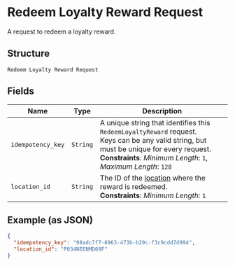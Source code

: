 
# Redeem Loyalty Reward Request

A request to redeem a loyalty reward.

## Structure

`Redeem Loyalty Reward Request`

## Fields

| Name | Type | Description |
|  --- | --- | --- |
| `idempotency_key` | `String` | A unique string that identifies this `RedeemLoyaltyReward` request.<br>Keys can be any valid string, but must be unique for every request.<br>**Constraints**: *Minimum Length*: `1`, *Maximum Length*: `128` |
| `location_id` | `String` | The ID of the [location](#type-Location) where the reward is redeemed.<br>**Constraints**: *Minimum Length*: `1` |

## Example (as JSON)

```json
{
  "idempotency_key": "98adc7f7-6963-473b-b29c-f3c9cdd7d994",
  "location_id": "P034NEENMD09F"
}
```

